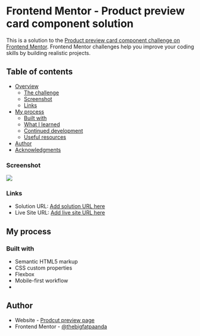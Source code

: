 # Frontend Mentor - Product preview card component solution

This is a solution to the [Product preview card component challenge on Frontend Mentor](https://www.frontendmentor.io/challenges/product-preview-card-component-GO7UmttRfa). Frontend Mentor challenges help you improve your coding skills by building realistic projects. 

## Table of contents

- [Overview](#overview)
  - [The challenge](#the-challenge)
  - [Screenshot](#screenshot)
  - [Links](#https://github.com/thebigfatpaanda/product-landing-page.git)
- [My process](#my-process)
  - [Built with](#built-with)
  - [What I learned](#what-i-learned)
  - [Continued development](#continued-development)
  - [Useful resources](#useful-resources)
- [Author](#author)
- [Acknowledgments](#acknowledgments)



### Screenshot

![](Screenshot%20(974).png)

### Links

- Solution URL: [Add solution URL here](https://github.com/thebigfatpaanda/product-landing-page.git)
- Live Site URL: [Add live site URL here](https://your-live-site-url.com)

## My process

### Built with

- Semantic HTML5 markup
- CSS custom properties
- Flexbox
- Mobile-first workflow
-

## Author

- Website - [Prodcut preview page](https://www.your-site.com)
- Frontend Mentor - [@thebigfatpaanda](https://www.frontendmentor.io/profile/yourusername)
